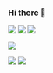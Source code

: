 ### Hi there 👋
<!--
**leekh7411/leekh7411** is a ✨ _special_ ✨ repository because its `README.md` (this file) appears on your GitHub profile.

Here are some ideas to get you started:

- 🔭 I’m currently working on ...
- 🌱 I’m currently learning ...
- 👯 I’m looking to collaborate on ...
- 🤔 I’m looking for help with ...
- 💬 Ask me about ...
- 📫 How to reach me: ...
- 😄 Pronouns: ...
- ⚡ Fun fact: ...
-->


[![](https://img.shields.io/badge/-Python-000?style=flat&logo=python)](https://github.com/leekh7411)
[![](https://img.shields.io/badge/-Docker-000?style=flat&logo=docker)](https://github.com/leekh7411)
[![](https://img.shields.io/badge/-PyTorch-000?style=flat&logo=pytorch)](https://github.com/leekh7411)

[![](https://img.shields.io/badge/-AWS-000?style=flat&logo=amazon-aws)](https://github.com/leekh7411)

[![](https://github-readme-stats.vercel.app/api?username=leekh7411&show_icons=true&theme=solarized-light&count_private=true)](https://github.com/leekh7411)
[![](https://github-profile-trophy.vercel.app/?username=leekh7411&theme=gruvbox&rank=SECRET,SSS,SS,S,AAA,AA,A,B)](https://github.com/leekh7411)
